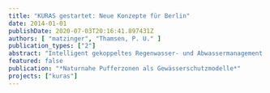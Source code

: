 ```yaml
---
title: "KURAS gestartet: Neue Konzepte für Berlin"
date: 2014-01-01
publishDate: 2020-07-03T20:16:41.897431Z
authors: [ "matzinger", "Thamsen, P. U." ]
publication_types: ["2"]
abstract: "Intelligent gekoppeltes Regenwasser- und Abwassermanagement soll Abwasserentsorgung, Gewässerqualität und Stadtklima verbessern. Das Verbundforschungsprojekt KURAS ist ein durch das Bundesministerium für Bildung und Forschung gefördertes Vorhaben, das im Juni 2013 gestartet wurde. KURAS findet in enger Zusammenarbeit zwischen Fachpartnern aus Forschung und Praxis und Berliner Entscheidungsträgern statt. Die Projektkoordination liegt bei der TU Berlin und dem Kompetenzzentrum Wasser Berlin. Das Projekt hat ein Fördervolumen von 4,5 Mio. € und wird über drei Jahre durchgeführt."
featured: false
publication: "*Naturnahe Pufferzonen als Gewässerschutzmodelle*"
projects: ["kuras"]
---
```


